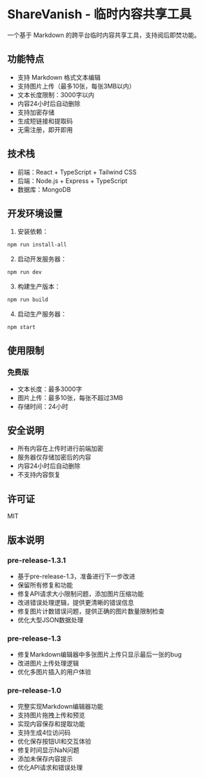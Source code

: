 # ShareVanish - 临时内容共享工具

一个基于 Markdown 的跨平台临时内容共享工具，支持阅后即焚功能。

## 功能特点

- 支持 Markdown 格式文本编辑
- 支持图片上传（最多10张，每张3MB以内）
- 文本长度限制：3000字以内
- 内容24小时后自动删除
- 支持加密存储
- 生成短链接和提取码
- 无需注册，即开即用

## 技术栈

- 前端：React + TypeScript + Tailwind CSS
- 后端：Node.js + Express + TypeScript
- 数据库：MongoDB

## 开发环境设置

1. 安装依赖：
```bash
npm run install-all
```

2. 启动开发服务器：
```bash
npm run dev
```

3. 构建生产版本：
```bash
npm run build
```

4. 启动生产服务器：
```bash
npm start
```

## 使用限制

### 免费版
- 文本长度：最多3000字
- 图片上传：最多10张，每张不超过3MB
- 存储时间：24小时

## 安全说明

- 所有内容在上传时进行前端加密
- 服务器仅存储加密后的内容
- 内容24小时后自动删除
- 不支持内容恢复

## 许可证

MIT 

## 版本说明

### pre-release-1.3.1
- 基于pre-release-1.3，准备进行下一步改进
- 保留所有修复和功能
- 修复API请求大小限制问题，添加图片压缩功能
- 改进错误处理逻辑，提供更清晰的错误信息
- 修复图片计数错误问题，提供正确的图片数量限制检查
- 优化大型JSON数据处理

### pre-release-1.3
- 修复Markdown编辑器中多张图片上传只显示最后一张的bug
- 改进图片上传处理逻辑
- 优化多图片插入的用户体验

### pre-release-1.0
- 完整实现Markdown编辑器功能
- 支持图片拖拽上传和预览
- 实现内容保存和提取功能
- 支持生成4位访问码
- 优化保存按钮UI和交互体验
- 修复时间显示NaN问题
- 添加未保存内容提示
- 优化API请求和错误处理 